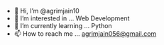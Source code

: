 - 👋 Hi, I’m @agrimjain10
- 👀 I’m interested in ... Web Development
- 🌱 I’m currently learning ... Python
- 📫 How to reach me ... agrimjain056@gmail.com

<!---
agrimjain10/agrimjain10 is a ✨ special ✨ repository because its `README.md` (this file) appears on your GitHub profile.
You can click the Preview link to take a look at your changes.
--->
